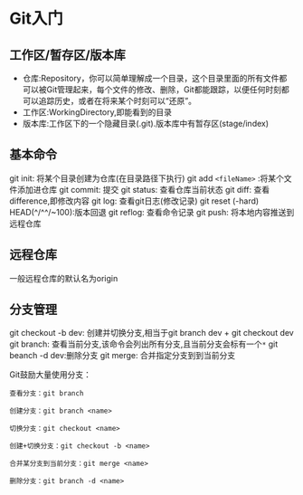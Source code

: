 # Git入门

## 工作区/暂存区/版本库

- 仓库:Repository，你可以简单理解成一个目录，这个目录里面的所有文件都可以被Git管理起来，每个文件的修改、删除，Git都能跟踪，以便任何时刻都可以追踪历史，或者在将来某个时刻可以“还原”。
- 工作区:WorkingDirectory,即能看到的目录
- 版本库:工作区下的一个隐藏目录(.git).版本库中有暂存区(stage/index)

## 基本命令

git init: 将某个目录创建为仓库(在目录路径下执行)
git add `<fileName>` :将某个文件添加进仓库
git commit: 提交
git status: 查看仓库当前状态
git diff: 查看difference,即修改内容
git log: 查看git日志(修改记录)
git reset (-hard) HEAD(^/^^/~100):版本回退
git reflog: 查看命令记录
git push: 将本地内容推送到远程仓库

## 远程仓库

一般远程仓库的默认名为origin

## 分支管理

git checkout -b dev: 创建并切换分支,相当于git branch dev + git checkout dev
git branch: 查看当前分支,该命令会列出所有分支,且当前分支会标有一个`*`
git beanch -d dev:删除分支
git merge: 合并指定分支到到当前分支

Git鼓励大量使用分支：

    查看分支：git branch

    创建分支：git branch <name>

    切换分支：git checkout <name>

    创建+切换分支：git checkout -b <name>

    合并某分支到当前分支：git merge <name>

    删除分支：git branch -d <name>

